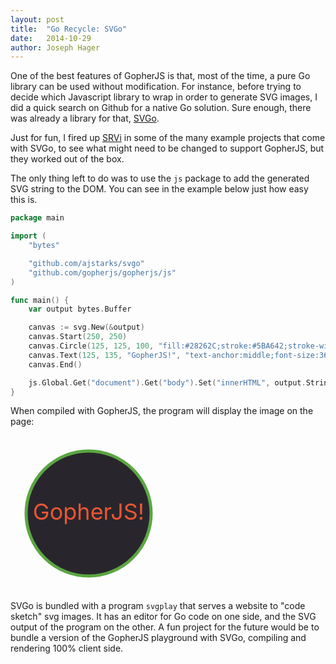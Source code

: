 ```yaml
---
layout: post
title:  "Go Recycle: SVGo"
date:   2014-10-29
author: Joseph Hager
---
```


One of the best features of GopherJS is that, most of the time, a pure Go library can be used without modification. For instance, before trying to decide which Javascript library to wrap in order to generate SVG images, I did a quick search on Github for a native Go solution. Sure enough, there was already a library for that, [SVGo](https://github.com/ajstarks/svgo).

Just for fun, I fired up [SRVi](https://github.com/ajhager/srvi) in some of the many example projects that come with SVGo, to see what might need to be changed to support GopherJS, but they worked out of the box.

The only thing left to do was to use the `js` package to add the generated SVG string to the DOM. You can see in the example below just how easy this is.

```go
package main

import (
	"bytes"

	"github.com/ajstarks/svgo"
	"github.com/gopherjs/gopherjs/js"
)

func main() {
	var output bytes.Buffer

	canvas := svg.New(&output)
	canvas.Start(250, 250)
	canvas.Circle(125, 125, 100, "fill:#28262C;stroke:#5BA642;stroke-width:5px")
	canvas.Text(125, 135, "GopherJS!", "text-anchor:middle;font-size:36px;fill:#EB5633")
	canvas.End()

	js.Global.Get("document").Get("body").Set("innerHTML", output.String())
}
```

When compiled with GopherJS, the program will display the image on the page:

<svg width="250" height="250" xmlns="http://www.w3.org/2000/svg" xmlns:xlink="http://www.w3.org/1999/xlink">
<circle cx="125" cy="125" r="100" style="fill:#28262C;stroke:#5BA642;stroke-width:5px"></circle>
<text x="125" y="135" style="text-anchor:middle;font-size:36px;fill:#EB5633">GopherJS!</text>
</svg>

SVGo is bundled with a program `svgplay` that serves a website to "code sketch" svg images. It has an editor for Go code on one side, and the SVG output of the program on the other. A fun project for the future would be to bundle a version of the GopherJS playground with SVGo, compiling and rendering 100% client side.
